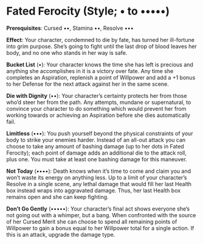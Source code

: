 # Fated Ferocity (Style; • to •••••)
**Prerequisites**: Cursed ••, Stamina ••, Resolve •••

**Effect**: Your character, condemned to die by fate, has
turned her ill-fortune into grim purpose. She’s going to fight until the last drop of blood leaves her body, and no one who
stands in her way is safe.

**Bucket List** (•): Your character knows the time she has
left is precious and anything she accomplishes in it is a victory
over fate. Any time she completes an Aspiration, replenish a
point of Willpower and add a +1 bonus to her Defense for
the next attack against her in the same scene.

**Die with Dignity** (••): Your character’s certainty protects
her from those who’d steer her from the path. Any attempts,
mundane or supernatural, to convince your character to do
something which would prevent her from working towards
or achieving an Aspiration before she dies automatically fail.

**Limitless** (•••): You push yourself beyond the physical
constraints of your body to strike your enemies harder.
Instead of an all-out attack you can choose to take any amount
of bashing damage (up to her dots in Fated Ferocity); each
point of damage adds an additional die to the attack roll,
plus one. You must take at least one bashing damage for
this maneuver.

**Not Today** (••••): Death knows when it’s time to come
and claim you and won’t waste its energy on anything less.
Up to a limit of your character’s Resolve in a single scene,
any lethal damage that would fill her last Health box instead
wraps into aggravated damage. Thus, her last Health box
remains open and she can keep fighting.

**Don’t Go Gently** (•••••): Your character’s final act shows
everyone she’s not going out with a whimper, but a bang.
When confronted with the source of her Cursed Merit she
can choose to spend all remaining points of Willpower to
gain a bonus equal to her Willpower total for a single action.
If this is an attack, upgrade the damage type.